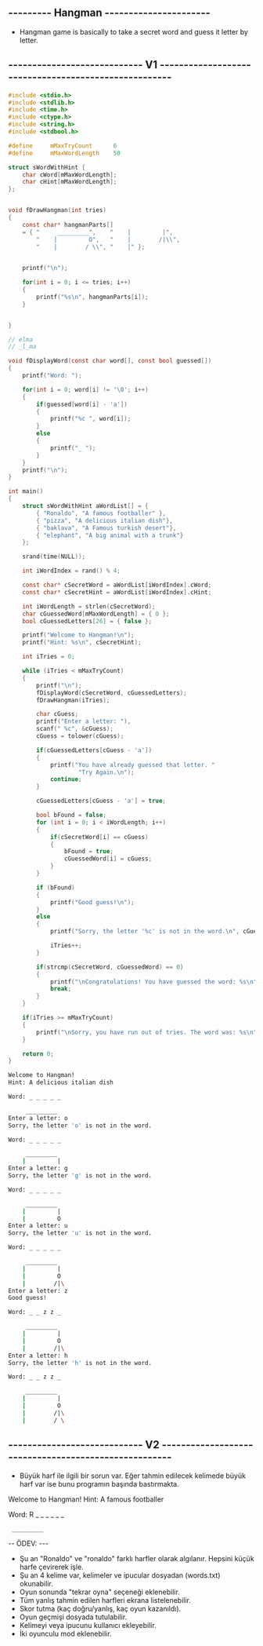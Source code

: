 ## --------- Hangman ----------------------

- Hangman game is basically to take a secret word and guess it letter by letter.

## ---------------------------- V1 -----------------------------------------------------

```C
#include <stdio.h>
#include <stdlib.h>
#include <time.h>
#include <ctype.h>
#include <string.h>
#include <stdbool.h>

#define     mMaxTryCount      6
#define     mMaxWordLength    50

struct sWordWithHint {
    char cWord[mMaxWordLength];
    char cHint[mMaxWordLength];
};


void fDrawHangman(int tries)
{
    const char* hangmanParts[] 
    = { "     _________",    "    |         |", 
        "    |         O",   "    |        /|\\",
        "    |        / \\", "    |" };

    
    printf("\n");

    for(int i = 0; i <= tries; i++)
    {
        printf("%s\n", hangmanParts[i]);
    }


}

// elma
// _l_ma

void fDisplayWord(const char word[], const bool guessed[])
{
    printf("Word: ");

    for(int i = 0; word[i] != '\0'; i++)
    {
        if(guessed[word[i] - 'a'])
        {
            printf("%c ", word[i]);
        }
        else
        {
            printf("_ ");
        }
    }
    printf("\n");
}

int main()
{
    struct sWordWithHint aWordList[] = {
        { "Ronaldo", "A famous footballer" },
        { "pizza", "A delicious italian dish"},
        { "baklava", "A Famous turkish desert"},
        { "elephant", "A big animal with a trunk"}
    };

    srand(time(NULL)); 

    int iWordIndex = rand() % 4;

    const char* cSecretWord = aWordList[iWordIndex].cWord;
    const char* cSecretHint = aWordList[iWordIndex].cHint;

    int iWordLength = strlen(cSecretWord);
    char cGuessedWord[mMaxWordLength] = { 0 };
    bool cGuessedLetters[26] = { false };

    printf("Welcome to Hangman!\n");
    printf("Hint: %s\n", cSecretHint);

    int iTries = 0;

    while (iTries < mMaxTryCount)
    {
        printf("\n");
        fDisplayWord(cSecretWord, cGuessedLetters);
        fDrawHangman(iTries);

        char cGuess;
        printf("Enter a letter: "),
        scanf(" %c", &cGuess);
        cGuess = tolower(cGuess);

        if(cGuessedLetters[cGuess - 'a'])
        {
            printf("You have already guessed that letter. "
                    "Try Again.\n");
            continue;
        }

        cGuessedLetters[cGuess - 'a'] = true;

        bool bFound = false;
        for (int i = 0; i < iWordLength; i++)
        {
            if(cSecretWord[i] == cGuess)
            {
                bFound = true;
                cGuessedWord[i] = cGuess;
            }
        }

        if (bFound)
        {
            printf("Good guess!\n");
        }
        else
        {
            printf("Sorry, the letter '%c' is not in the word.\n", cGuess);

            iTries++;
        }

        if(strcmp(cSecretWord, cGuessedWord) == 0)
        {
            printf("\nCongratulations! You have guessed the word: %s\n", cSecretWord);
            break;
        }  
    }

    if(iTries >= mMaxTryCount)
    {
        printf("\nSorry, you have run out of tries. The word was: %s\n", cSecretWord);
    }

    return 0;
}
```

```bash
Welcome to Hangman!
Hint: A delicious italian dish

Word: _ _ _ _ _

     _________
Enter a letter: o
Sorry, the letter 'o' is not in the word.

Word: _ _ _ _ _

     _________
    |         |
Enter a letter: g
Sorry, the letter 'g' is not in the word.

Word: _ _ _ _ _

     _________
    |         |
    |         O
Enter a letter: u
Sorry, the letter 'u' is not in the word.

Word: _ _ _ _ _

     _________
    |         |
    |         O
    |        /|\
Enter a letter: z
Good guess!

Word: _ _ z z _

     _________
    |         |
    |         O
    |        /|\
Enter a letter: h 
Sorry, the letter 'h' is not in the word.

Word: _ _ z z _

     _________
    |         |
    |         O
    |        /|\
    |        / \
```

## ---------------------------- V2 -----------------------------------------------------

- Büyük harf ile ilgili bir sorun var. Eğer tahmin edilecek kelimede büyük harf var ise 
bunu programın başında bastırmakta.

Welcome to Hangman!
Hint: A famous footballer

Word: R _ _ _ _ _ _

     _________

-- ÖDEV: ---

- Şu an "Ronaldo" ve "ronaldo" farklı harfler olarak algılanır. Hepsini küçük harfe çevirerek işle.
- Şu an 4 kelime var, kelimeler ve ipucular dosyadan (words.txt) okunabilir.
- Oyun sonunda "tekrar oyna" seçeneği eklenebilir.
- Tüm yanlış tahmin edilen harfleri ekrana listelenebilir.
- Skor tutma (kaç doğru/yanlış, kaç oyun kazanıldı).
- Oyun geçmişi dosyada tutulabilir.
- Kelimeyi veya ipucunu kullanıcı ekleyebilir. 
- İki oyunculu mod eklenebilir.